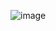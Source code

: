 ![image](https://user-images.githubusercontent.com/59968647/90959008-22d2d780-e46e-11ea-908d-9b71440c6cb6.png)

